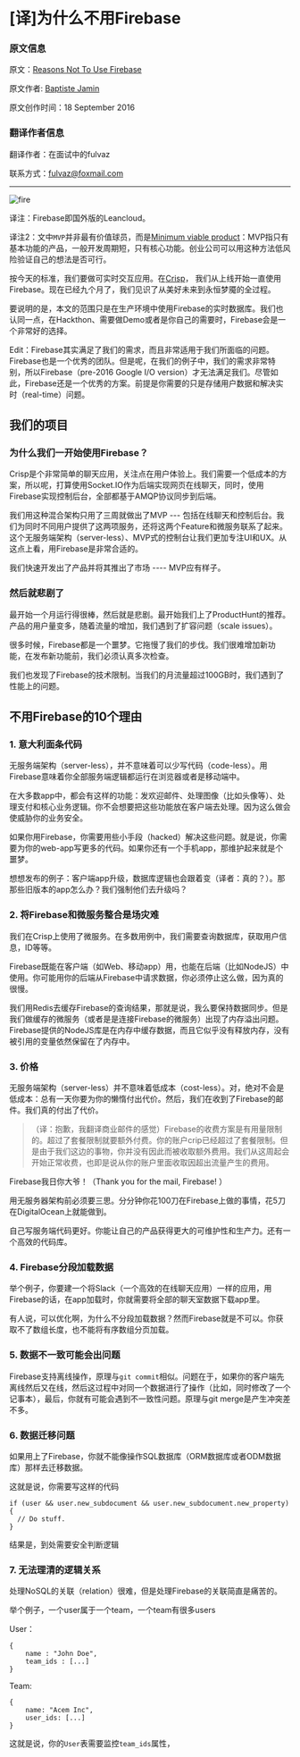 [译]为什么不用Firebase
===

### 原文信息

原文：[Reasons Not To Use Firebase](https://crisp.im/blog/why-you-should-never-use-firebase-realtime-database/?utm_source=wanqu.co&utm_campaign=Wanqu+Daily&utm_medium=website)

原文作者: [Baptiste Jamin](https://crisp.im/blog/author/baptiste/)

原文创作时间：18 September 2016

### 翻译作者信息
翻译作者：在面试中的fulvaz

联系方式：fulvaz@foxmail.com


-------------------
![fire](https://crisp.im/blog/content/images/2016/09/3879581414_16f8e66499_b.jpg)

译注：Firebase即国外版的Leancloud。 

译注2：文中`MVP`并非最有价值球员，而是[Minimum viable product](https://en.wikipedia.org/wiki/Minimum_viable_product)：MVP指只有基本功能的产品，一般开发周期短，只有核心功能。创业公司可以用这种方法低风险验证自己的想法是否可行。

按今天的标准，我们要做可实时交互应用。在[Crisp](https://crisp.im/)， 我们从上线开始一直使用Firebase。现在已经九个月了，我们见识了从美好未来到永恒梦魇的全过程。

要说明的是，本文的范围只是在生产环境中使用Firebase的实时数据库。我们也认同一点，在Hackthon、需要做Demo或者是你自己的需要时，Firebase会是一个非常好的选择。

Edit：Firebase其实满足了我们的需求，而且非常适用于我们所面临的问题。Firebase也是一个优秀的团队。但是呢，在我们的例子中，我们的需求非常特别，所以Firebase（pre-2016 Google I/O version）才无法满足我们。尽管如此，Firebase还是一个优秀的方案。前提是你需要的只是存储用户数据和解决实时（real-time）问题。


我们的项目
---
### 为什么我们一开始使用Firebase？
Crisp是个非常简单的聊天应用，关注点在用户体验上。我们需要一个低成本的方案，所以呢，打算使用Socket.IO作为后端实现网页在线聊天，同时，使用Firebase实现控制后台，全部都基于AMQP协议同步到后端。

我们用这种混合架构只用了三周就做出了MVP  --- 包括在线聊天和控制后台。我们为同时不同用户提供了这两项服务，还将这两个Feature和微服务联系了起来。这个无服务端架构（server-less）、MVP式的控制台让我们更加专注UI和UX。从这点上看，用Firebase是非常合适的。

我们快速开发出了产品并将其推出了市场 ---- MVP应有样子。

### 然后就悲剧了
最开始一个月运行得很棒，然后就是悲剧。最开始我们上了ProductHunt的推荐。产品的用户量变多，随着流量的增加，我们遇到了扩容问题（scale issues）。

很多时候，Firebase都是一个噩梦。它拖慢了我们的步伐。我们很难增加新功能，在发布新功能前，我们必须认真多次检查。

我们也发现了Firebase的技术限制。当我们的月流量超过100GB时，我们遇到了性能上的问题。

不用Firebase的10个理由
---
### 1. 意大利面条代码
无服务端架构（server-less），并不意味着可以少写代码（code-less）。用Firebase意味着你全部服务端逻辑都运行在浏览器或者是移动端中。

在大多数app中，都会有这样的功能：发欢迎邮件、处理图像（比如头像等）、处理支付和核心业务逻辑。你不会想要把这些功能放在客户端去处理。因为这么做会使威胁你的业务安全。

如果你用Firebase，你需要用些小手段（hacked）解决这些问题。就是说，你需要为你的web-app写更多的代码。如果你还有一个手机app，那维护起来就是个噩梦。

想想发布的例子：客户端app升级，数据库逻辑也会跟着变（译者：真的？）。那那些旧版本的app怎么办？我们强制他们去升级吗？

### 2. 将Firebase和微服务整合是场灾难

我们在Crisp上使用了微服务。在多数用例中，我们需要查询数据库，获取用户信息，ID等等。

Firebase既能在客户端（如Web、移动app）用，也能在后端（比如NodeJS）中使用。你可能用你的后端从Firebase中请求数据，你必须停止这么做，因为真的很慢。

我们用Redis去缓存Firebase的查询结果，那就是说，我么要保持数据同步。但是我们做缓存的微服务（或者是是连接Firebase的微服务）出现了内存溢出问题。Firebase提供的NodeJS库是在内存中缓存数据，而且它似乎没有释放内存，没有被引用的变量依然保留在了内存中。

### 3. 价格
无服务端架构（server-less）并不意味着低成本（cost-less）。对，绝对不会是低成本：总有一天你要为你的懒惰付出代价。然后，我们在收到了Firebase的邮件。我们真的付出了代价。

>（译：抱歉，我翻译商业邮件的感觉）Firebase的收费方案是有用量限制的。超过了套餐限制就要额外付费。你的账户crip已经超过了套餐限制。但是由于我们这边的事物，你并没有因此而被收取额外费用。我们从这周起会开始正常收费，也即是说从你的账户里面收取因超出流量产生的费用。
>

Firebase我日你大爷！（Thank you for the mail, Firebase!
）

用无服务器架构前必须要三思。分分钟你花100刀在Firebase上做的事情，花5刀在DigitalOcean上就能做到。

自己写服务端代码更好。你能让自己的产品获得更大的可维护性和生产力。还有一个高效的代码库。

### 4. Firebase分段加载数据

举个例子，你要建一个将Slack（一个高效的在线聊天应用）一样的应用，用Firebase的话，在app加载时，你就需要将全部的聊天室数据下载app里。

有人说，可以优化啊，为什么不分段加载数据？然而Firebase就是不可以。你获取不了数组长度，也不能将有序数组分页加载。

### 5. 数据不一致可能会出问题
Firebase支持离线操作，原理与`git commit`相似。问题在于，如果你的客户端先离线然后又在线，然后这过程中对同一个数据进行了操作（比如，同时修改了一个记事本），最后，你就有可能会遇到不一致性问题。原理与git merge是产生冲突差不多。

### 6. 数据迁移问题
如果用上了Firebase，你就不能像操作SQL数据库（ORM数据库或者ODM数据库）那样去迁移数据。

这就是说，你需要写这样的代码
```
if (user && user.new_subdocument && user.new_subdocument.new_property) {  
  // Do stuff.
}
```
结果是，到处需要安全判断逻辑

### 7. 无法理清的逻辑关系

处理NoSQL的关联（relation）很难，但是处理Firebase的关联简直是痛苦的。

举个例子，一个user属于一个team，一个team有很多users

User：
```
{
    name : "John Doe",
    team_ids : [...]
}
```

Team:
```
{
	name: "Acem Inc",
	user_ids: [...]
}
```

这就是说，你的`User`表需要监控`team_ids`属性，





